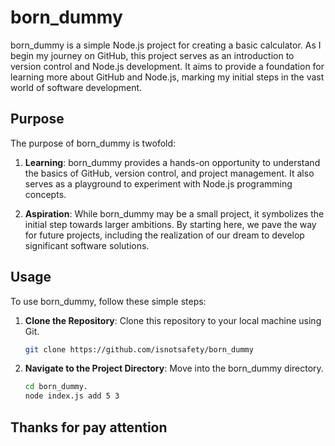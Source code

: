 # born_dummy

born_dummy is a simple Node.js project for creating a basic calculator. As I begin my journey on GitHub, this project serves as an introduction to version control and Node.js development. It aims to provide a foundation for learning more about GitHub and Node.js, marking my initial steps in the vast world of software development.

## Purpose

The purpose of born_dummy is twofold:

1. **Learning**: born_dummy provides a hands-on opportunity to understand the basics of GitHub, version control, and project management. It also serves as a playground to experiment with Node.js programming concepts.

2. **Aspiration**: While born_dummy may be a small project, it symbolizes the initial step towards larger ambitions. By starting here, we pave the way for future projects, including the realization of our dream to develop significant software solutions.

## Usage

To use born_dummy, follow these simple steps:

1. **Clone the Repository**: Clone this repository to your local machine using Git.
   ```bash
   git clone https://github.com/isnotsafety/born_dummy

1. **Navigate to the Project Directory**: Move into the born_dummy directory.
   ```bash
   cd born_dummy.
   node index.js add 5 3

## Thanks for pay attention